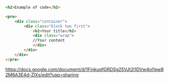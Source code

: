 ```html
<h2>Example of code</h2>

<pre>
    <div class="container">
        <div class="block two first">
            <h2>Your title</h2>
            <div class="wrap">
            //Your content
            </div>
        </div>
    </div>
</pre>
```

https://docs.google.com/document/d/1FinkuqfGRDSg25VJt2I1DVw4ol1ew82M6A3E4d-ZlXs/edit?usp=sharing
